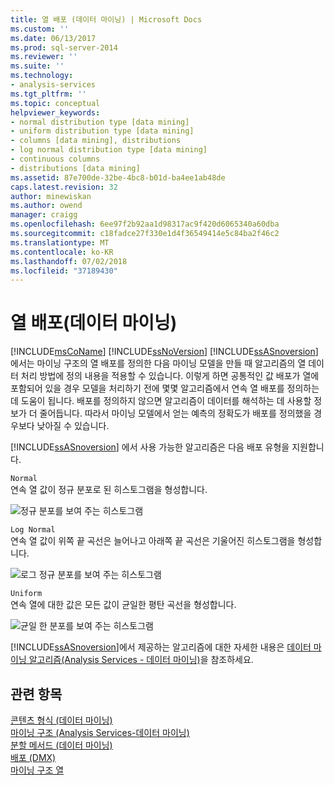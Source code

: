 ```yaml
---
title: 열 배포 (데이터 마이닝) | Microsoft Docs
ms.custom: ''
ms.date: 06/13/2017
ms.prod: sql-server-2014
ms.reviewer: ''
ms.suite: ''
ms.technology:
- analysis-services
ms.tgt_pltfrm: ''
ms.topic: conceptual
helpviewer_keywords:
- normal distribution type [data mining]
- uniform distribution type [data mining]
- columns [data mining], distributions
- log normal distribution type [data mining]
- continuous columns
- distributions [data mining]
ms.assetid: 87e700de-32be-4bc8-b01d-ba4ee1ab48de
caps.latest.revision: 32
author: minewiskan
ms.author: owend
manager: craigg
ms.openlocfilehash: 6ee97f2b92aa1d98317ac9f420d6065340a60dba
ms.sourcegitcommit: c18fadce27f330e1d4f36549414e5c84ba2f46c2
ms.translationtype: MT
ms.contentlocale: ko-KR
ms.lasthandoff: 07/02/2018
ms.locfileid: "37189430"
---
```

# <a name="column-distributions-data-mining"></a>열 배포(데이터 마이닝)
  [!INCLUDE[msCoName](../../includes/msconame-md.md)] [!INCLUDE[ssNoVersion](../../includes/ssnoversion-md.md)] [!INCLUDE[ssASnoversion](../../includes/ssasnoversion-md.md)]에서는 마이닝 구조의 열 배포를 정의한 다음 마이닝 모델을 만들 때 알고리즘의 열 데이터 처리 방법에 정의 내용을 적용할 수 있습니다. 이렇게 하면 공통적인 값 배포가 열에 포함되어 있을 경우 모델을 처리하기 전에 몇몇 알고리즘에서 연속 열 배포를 정의하는 데 도움이 됩니다. 배포를 정의하지 않으면 알고리즘이 데이터를 해석하는 데 사용할 정보가 더 줄어듭니다. 따라서 마이닝 모델에서 얻는 예측의 정확도가 배포를 정의했을 경우보다 낮아질 수 있습니다.  
  
 [!INCLUDE[ssASnoversion](../../includes/ssasnoversion-md.md)] 에서 사용 가능한 알고리즘은 다음 배포 유형을 지원합니다.  
  
 `Normal`  
 연속 열 값이 정규 분포로 된 히스토그램을 형성합니다.  
  
 ![정규 분포를 보여 주는 히스토그램](../media/normal-distribution.gif "정규 분포를 보여 주는 히스토그램")  
  
 `Log Normal`  
 연속 열 값이 위쪽 끝 곡선은 늘어나고 아래쪽 끝 곡선은 기울어진 히스토그램을 형성합니다.  
  
 ![로그 정규 분포를 보여 주는 히스토그램](../media/log-normal-distribution.gif "로그 정규 분포를 보여 주는 히스토그램")  
  
 `Uniform`  
 연속 열에 대한 값은 모든 값이 균일한 평탄 곡선을 형성합니다.  
  
 ![균일 한 분포를 보여 주는 히스토그램](../media/uniform-distribution.gif "균일 한 분포를 보여 주는 히스토그램")  
  
 [!INCLUDE[ssASnoversion](../../includes/ssasnoversion-md.md)]에서 제공하는 알고리즘에 대한 자세한 내용은 [데이터 마이닝 알고리즘&#40;Analysis Services - 데이터 마이닝&#41;](data-mining-algorithms-analysis-services-data-mining.md)을 참조하세요.  
  
## <a name="see-also"></a>관련 항목  
 [콘텐츠 형식 &#40;데이터 마이닝&#41;](content-types-data-mining.md)   
 [마이닝 구조 &#40;Analysis Services-데이터 마이닝&#41;](mining-structures-analysis-services-data-mining.md)   
 [분할 메서드 &#40;데이터 마이닝&#41;](discretization-methods-data-mining.md)   
 [배포 &#40;DMX&#41;](/sql/dmx/distributions-dmx)   
 [마이닝 구조 열](mining-structure-columns.md)  
  
  
